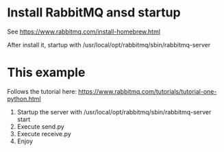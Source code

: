 # Install RabbitMQ ansd startup

See https://www.rabbitmq.com/install-homebrew.html

After install it, startup with /usr/local/opt/rabbitmq/sbin/rabbitmq-server

# This example

Follows the tutorial here: https://www.rabbitmq.com/tutorials/tutorial-one-python.html

1. Startup the server with /usr/local/opt/rabbitmq/sbin/rabbitmq-server start
1. Execute send.py
1. Execute receive.py
1. Enjoy

